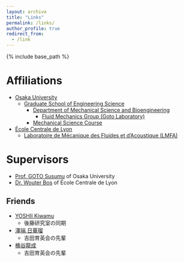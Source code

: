 ```yaml
---
layout: archive
title: "Links"
permalink: /links/
author_profile: true
redirect_from:
  - /link
---
```


{% include base_path %}

Affiliations
=====
* [Osaka University](https://www.osaka-u.ac.jp/)
  * [Graduate School of Engineering Science](https://www.es.osaka-u.ac.jp/)
    * [Department of Mechanical Science and Bioengineering](http://www.me.es.osaka-u.ac.jp/msb/index.html)
      * [Fluid Mechanics Group (Goto Laboratory)](http://fm.me.es.osaka-u.ac.jp/)
    * [Mechanical Science Course](http://www.me.es.osaka-u.ac.jp/msc/index.html)
* [École Centrale de Lyon](https://www.ec-lyon.fr/)
  * [Laboratoire de Mécanique des Fluides et d’Acoustique (LMFA)](http://lmfa.ec-lyon.fr/)

Supervisors
=====
* [Prof. GOTO Susumu](http://fm.me.es.osaka-u.ac.jp/goto/) of Osaka University
* [Dr. Wouter Bos](http://lmfa.ec-lyon.fr/spip.php?article189) of École Centrale de Lyon

## Friends

- [YOSHII Kiwamu](https://qyoshii.github.io/)
  - 後藤研究室の同期
- [澤端 日華瑠](https://hikaruri.jp/)
  - 吉田育英会の先輩
- [桶谷龍成](http://labusers.net/~oketani/)
  - 吉田育英会の先輩
